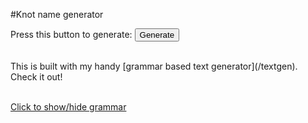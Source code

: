 <!--Knot name generator-->
#Knot name generator

Press this button to generate: <button onclick="gen()">Generate</button>

<div id="result">
</div>

<br>
This is built with my handy [grammar based text generator](/textgen). Check it out!
<br><br>

<a onclick="$('#grammar').slideToggle()" href="#">Click to show/hide grammar</a> 
<textarea rows="15" id="grammar" class="code block" style="overflow:auto;">
grammar.main    = "@mod @surnames@part@type";           // I use "main" as the root node. Up to you.

grammar.mod     = ["", "@mod1", "@mod1", "@mod1 @mod"];
grammar.mod1    = ["half", "reverse", "backward", "slippery", "left-handed"];
grammar.part    = ["top-", "square-", "box-", "death-", "double-","slip-","","",""];
grammar.type    = ["knot", "hitch", "bight", "turn", "bend", "bowline"];

grammar.loc     = ["French", "Portuguese", "German", "Macedonian", "Yemenese", "Japanese", "Iranian", "Iraqi", "Scottish"];
grammar.extras = ["Fisherman's", "Woodsman's", "Butcher's", "Undertaker's", "Teacher's"];
grammar.surnames = ["", "@loc ", "@extras ", "@surname ","@surname "]
grammar.surname = ["Abram",
"Acton",
"Addington",
"Adley",
"Ainsley",
"Ainsworth",
"Alby",
"Allerton",
"Alston",
"Altham",
"Alton",
"Anderton",
"Ansley",
"Anstey",
"Appleton",
"Asheton",
"Ashley",
"Ashton",
"Astley",
"Atherton",
"Atterton",
"Axton",
"Badger",
"Barclay",
"Barlow",
"Barney",
"Barton",
"Beckwith",
"Benson",
"Bentham",
"Bentley",
"Berkeley",
"Beverly",
"Bing",
"Birkenhead",
"Blackwood",
"Blakeley",
"Blakely",
"Blankley",
"Blyth",
"Blythe",
"Bradford",
"Bradley",
"Bradly",
"Bradshaw",
"Brady",
"Brandon",
"Branson",
"Braxton",
"Breeden",
"Brent",
"Bristol",
"Brixton",
"Browning",
"Brownrigg",
"Buckingham",
"Budd",
"Burton",
"Byron",
"Camden",
"Carlisle",
"Carlton",
"Carlyle",
"Cason",
"Charlton",
"Chatham",
"Chester",
"Cholmondeley",
"Churchill",
"Clapham",
"Clare",
"Clayden",
"Clayton",
"Clifford",
"Clifton",
"Clinton",
"Clive",
"Colby",
"Colgate",
"Colton",
"Compton",
"Coombs",
"Copeland",
"Cornish",
"Cotton",
"Crawford",
"Cromwell",
"Cumberbatch",
"Dalton",
"Darby",
"Darlington",
"Davenport",
"Dayton",
"Deighton",
"Denholm",
"Digby",
"Dryden",
"Dudley",
"Eastaughffe",
"Eastoft",
"Easton",
"Elton",
"Emsworth",
"Enfield",
"England",
"Everleigh",
"Everly",
"Farley",
"Fawcett",
"Fulton",
"Garfield",
"Garrick",
"Gladstone",
"Goody",
"Graeme",
"Graham",
"Gresham",
"Hackney",
"Hadlee",
"Hadleigh",
"Hadley",
"Hailey",
"Hale",
"Hales",
"Haley",
"Hallewell",
"Halsey",
"Hamilton",
"Hampton",
"Harlan",
"Harley",
"Harlow",
"Harrington",
"Hartford",
"Hastings",
"Hayden",
"Hayes",
"Hayhurst",
"Hayley",
"Holton",
"Home",
"Hornsby",
"Huckabee",
"Huxley",
"Kelsey",
"Kendal",
"Kendall",
"Kenley",
"Kensley",
"Kent",
"Kimberley",
"Kimberly",
"Kinsley",
"Kirby",
"Lancaster",
"Landon",
"Langdon",
"Langley",
"Langston",
"Law",
"Leighton",
"Lester",
"Lincoln",
"Lindsay",
"Lindsey",
"Livingstone",
"Manley",
"Marlee",
"Marleigh",
"Marley",
"Marlowe",
"Marston",
"Merton",
"Middleton",
"Milton",
"Mitchell",
"Morley",
"Morton",
"Myerscough",
"Nash",
"Nibley",
"Northcott",
"Norton",
"Oakes",
"Oakley",
"Ogden",
"Paxton",
"Payton",
"Perry",
"Peyton",
"Pickering",
"Pinkerton",
"Prescott",
"Presley",
"Preston",
"Quinton",
"Ramsay",
"Ramsey",
"Rayden",
"Read",
"Redfield",
"Reed",
"Reid",
"Remington",
"Ridley",
"Riley",
"Rodney",
"Roscoe",
"Rowley",
"Royal",
"Royston",
"Rutherford",
"Rutland",
"Rylan",
"Ryland",
"Ryley",
"Scarboro",
"Scarbrough",
"Shelby",
"Sheldon",
"Shelley",
"Shelly",
"Sherwood",
"Shipley",
"Shirley",
"Skelton",
"Snape",
"Snowdon",
"Soames",
"Southey",
"Spalding",
"Spaulding",
"Springfield",
"Stafford",
"Stanford",
"Stanley",
"Stansfield",
"Stanton",
"Stapleton",
"Start",
"Stratford",
"Sutherland",
"Sutton",
"Sydney",
"Tattersall",
"Tatum",
"Tenley",
"Tewksbury",
"Thackeray",
"Thornton",
"Thorpe",
"Tickle",
"Tindall",
"Tinley",
"Trollope",
"Tyndall",
"Upton",
"Vance",
"Wade",
"Wakefield",
"Walcott",
"Wallace",
"Walpole",
"Warwick",
"Washington",
"Webley",
"Wedgwood",
"Weld",
"Wellington",
"Wentworth",
"Wesley",
"Westbrook",
"Westcott",
"Weston",
"Wharton",
"Wheatley",
"Whitby",
"Wilberforce",
"Willoughby",
"Winchester",
"Windsor",
"Winterbourne",
"Winthrop",
"Wordsworth",
"Yardley",
"Yeardley",
"York",
"Yorke"
];
</textarea>


<textarea readonly id="code" class="code block" rows="23">
var maxDepth = 100; // Maximum number of replacements before giving up.
var grammar = [];
var lib;

// Look up an element in the story segments table.
function seg(g, name, p1) {
    if     (typeof(g[p1]) == "undefined") return "@" + p1;
    else if(typeof(g[p1]) == "string")    return g[p1];
    else                                  return pick(g[p1]);
}

// Helper functions for array selection and indefinite article.
var pick = (arr) => arr[Math.floor(Math.random() * arr.length)];
var article = (m, o) => ("aeiouAEIOU".indexOf(m[2]) == -1?"a ":"an ") + m[2];

// The heavy lifting!
function generate(txt, g=grammar) {
    var i = 0; //max depth of 100; avoid infinite loops!
    while(txt.indexOf("@")>=0&&i++<maxDepth) txt = txt.replace(/@([a-zA-Z0-9]+)/g, seg.bind(this,g));
    if(i>=maxDepth) txt += "<p style='color:red;'>[Hit maximum iteration depth ("+maxDepth+")]</p>";
    txt=txt.replace(/\%\s[a-zA-Z]/g, article); 
    return txt;
}
</textarea>
<br>

<textarea readonly id="gencode" class="code block" rows="6">
function gen() {
    grammar = [];
    eval($("#grammar").val());
    txt = generate("@main");                                   //<---THE IMPORTANT BIT!
    $("#result").html("<div class='block'>"+txt+"</div>");
}
</textarea>

[^short]: 23 lines!
[^lua]: This is the part of the Lua language definition, in particular defining an Expression.
[^their]: [Link to why](https://www.youtube.com/watch?v=46ehrFk-gLk)

<style>
.code {
    width:100%;
    resize:none;
    overflow:hidden;
    border:none;
    height:auto;
    background-color:#eee;
    border:2px solid #ddd;
    outline:none;
}
textarea {
display:none;
}
</style>

<script>
eval($("#code").val());
eval($("#gencode").val());
</script>